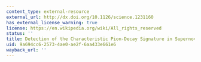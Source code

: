 ```yaml
---
content_type: external-resource
external_url: http://dx.doi.org/10.1126/science.1231160
has_external_license_warning: true
license: https://en.wikipedia.org/wiki/All_rights_reserved
status: ''
title: Detection of the Characteristic Pion-Decay Signature in Supernova Remnants
uid: 9a694cc6-2573-4ae0-ae2f-6aa433e661e6
wayback_url: ''
---
```

